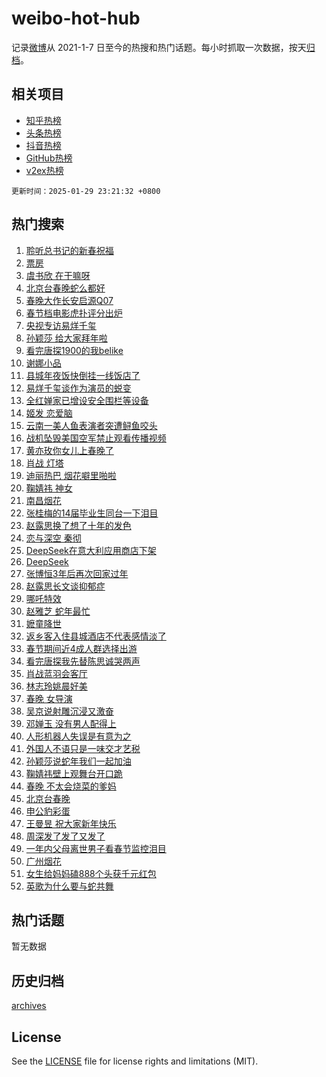 # weibo-hot-hub

记录[微博](https://www.weibo.com)从 2021-1-7 日至今的热搜和热门话题。每小时抓取一次数据，按天[归档](archives)。

## 相关项目

- [知乎热榜](https://github.com/snaildev/zhihu-hot-hub)
- [头条热榜](https://github.com/snaildev/toutiao-hot-hub)
- [抖音热榜](https://github.com/snaildev/douyin-hot-hub)
- [GitHub热榜](https://github.com/snaildev/github-hot-hub)
- [v2ex热榜](https://github.com/snaildev/v2ex-hot-hub)


`更新时间：2025-01-29 23:21:32 +0800`

## 热门搜索

1. [聆听总书记的新春祝福](https://m.weibo.cn/search?containerid=100103type%3D1%26t%3D10%26q%3D%23%E8%81%86%E5%90%AC%E6%80%BB%E4%B9%A6%E8%AE%B0%E7%9A%84%E6%96%B0%E6%98%A5%E7%A5%9D%E7%A6%8F%23&stream_entry_id=51&isnewpage=1&extparam=seat%3D1%26pos%3D0%26cate%3D10103%26q%3D%2523%25E8%2581%2586%25E5%2590%25AC%25E6%2580%25BB%25E4%25B9%25A6%25E8%25AE%25B0%25E7%259A%2584%25E6%2596%25B0%25E6%2598%25A5%25E7%25A5%259D%25E7%25A6%258F%2523%26filter_type%3Drealtimehot%26stream_entry_id%3D51%26c_type%3D51%26dgr%3D0%26display_time%3D1738164091%26pre_seqid%3D17381640915680112589934)
1. [票房](https://m.weibo.cn/search?containerid=100103type%3D1%26t%3D10%26q%3D%E7%A5%A8%E6%88%BF&stream_entry_id=31&isnewpage=1&extparam=seat%3D1%26q%3D%25E7%25A5%25A8%25E6%2588%25BF%26filter_type%3Drealtimehot%26dgr%3D0%26c_type%3D31%26band_rank%3D1%26pos%3D0%26cate%3D5001%26realpos%3D1%26stream_entry_id%3D31%26flag%3D16%26lcate%3D5001%26display_time%3D1738164091%26pre_seqid%3D17381640915680112589934)
1. [虞书欣 在干嘛呀](https://m.weibo.cn/search?containerid=100103type%3D1%26t%3D10%26q%3D%E8%99%9E%E4%B9%A6%E6%AC%A3+%E5%9C%A8%E5%B9%B2%E5%98%9B%E5%91%80&stream_entry_id=31&isnewpage=1&extparam=seat%3D1%26q%3D%25E8%2599%259E%25E4%25B9%25A6%25E6%25AC%25A3%2520%25E5%259C%25A8%25E5%25B9%25B2%25E5%2598%259B%25E5%2591%2580%26filter_type%3Drealtimehot%26dgr%3D0%26c_type%3D31%26band_rank%3D2%26pos%3D1%26cate%3D5001%26realpos%3D2%26stream_entry_id%3D31%26flag%3D16%26lcate%3D5001%26display_time%3D1738164091%26pre_seqid%3D17381640915680112589934)
1. [北京台春晚蛇么都好](https://m.weibo.cn/search?containerid=100103type%3D1%26t%3D10%26q%3D%23%E5%8C%97%E4%BA%AC%E5%8F%B0%E6%98%A5%E6%99%9A%E8%9B%87%E4%B9%88%E9%83%BD%E5%A5%BD%23&stream_entry_id=31&isnewpage=1&extparam=seat%3D1%26q%3D%2523%25E5%258C%2597%25E4%25BA%25AC%25E5%258F%25B0%25E6%2598%25A5%25E6%2599%259A%25E8%259B%2587%25E4%25B9%2588%25E9%2583%25BD%25E5%25A5%25BD%2523%26filter_type%3Drealtimehot%26dgr%3D0%26c_type%3D31%26band_rank%3D3%26pos%3D2%26cate%3D5001%26realpos%3D3%26stream_entry_id%3D31%26flag%3D1%26lcate%3D5001%26display_time%3D1738164091%26pre_seqid%3D17381640915680112589934)
1. [春晚大作长安启源Q07](https://m.weibo.cn/search?containerid=100103type%3D1%26t%3D10%26q%3D%23%E6%98%A5%E6%99%9A%E5%A4%A7%E4%BD%9C%E9%95%BF%E5%AE%89%E5%90%AF%E6%BA%90Q07%23&stream_entry_id=31&isnewpage=1&extparam=seat%3D1%26q%3D%2523%25E6%2598%25A5%25E6%2599%259A%25E5%25A4%25A7%25E4%25BD%259C%25E9%2595%25BF%25E5%25AE%2589%25E5%2590%25AF%25E6%25BA%2590Q07%2523%26filter_type%3Drealtimehot%26dgr%3D0%26adid%3D274931%26band_rank%3D4%26pos%3D3%26cate%3D5001%26is_ad_pos%3D1%26c_type%3D31%26stream_entry_id%3D31%26topic_ad%3D1%26lcate%3D5001%26display_time%3D1738164091%26pre_seqid%3D17381640915680112589934)
1. [春节档电影虎扑评分出炉](https://m.weibo.cn/search?containerid=100103type%3D1%26t%3D10%26q%3D%E6%98%A5%E8%8A%82%E6%A1%A3%E7%94%B5%E5%BD%B1%E8%99%8E%E6%89%91%E8%AF%84%E5%88%86%E5%87%BA%E7%82%89&stream_entry_id=31&isnewpage=1&extparam=seat%3D1%26q%3D%25E6%2598%25A5%25E8%258A%2582%25E6%25A1%25A3%25E7%2594%25B5%25E5%25BD%25B1%25E8%2599%258E%25E6%2589%2591%25E8%25AF%2584%25E5%2588%2586%25E5%2587%25BA%25E7%2582%2589%26filter_type%3Drealtimehot%26dgr%3D0%26c_type%3D31%26band_rank%3D4%26pos%3D4%26cate%3D5001%26realpos%3D4%26stream_entry_id%3D31%26flag%3D0%26lcate%3D5001%26display_time%3D1738164091%26pre_seqid%3D17381640915680112589934)
1. [央视专访易烊千玺](https://m.weibo.cn/search?containerid=100103type%3D1%26t%3D10%26q%3D%23%E5%A4%AE%E8%A7%86%E4%B8%93%E8%AE%BF%E6%98%93%E7%83%8A%E5%8D%83%E7%8E%BA%23&stream_entry_id=31&isnewpage=1&extparam=seat%3D1%26q%3D%2523%25E5%25A4%25AE%25E8%25A7%2586%25E4%25B8%2593%25E8%25AE%25BF%25E6%2598%2593%25E7%2583%258A%25E5%258D%2583%25E7%258E%25BA%2523%26filter_type%3Drealtimehot%26dgr%3D0%26c_type%3D31%26band_rank%3D5%26pos%3D5%26cate%3D5001%26realpos%3D5%26stream_entry_id%3D31%26flag%3D1%26lcate%3D5001%26display_time%3D1738164091%26pre_seqid%3D17381640915680112589934)
1. [孙颖莎 给大家拜年啦](https://m.weibo.cn/search?containerid=100103type%3D1%26t%3D10%26q%3D%E5%AD%99%E9%A2%96%E8%8E%8E+%E7%BB%99%E5%A4%A7%E5%AE%B6%E6%8B%9C%E5%B9%B4%E5%95%A6&stream_entry_id=31&isnewpage=1&extparam=seat%3D1%26q%3D%25E5%25AD%2599%25E9%25A2%2596%25E8%258E%258E%2520%25E7%25BB%2599%25E5%25A4%25A7%25E5%25AE%25B6%25E6%258B%259C%25E5%25B9%25B4%25E5%2595%25A6%26filter_type%3Drealtimehot%26dgr%3D0%26c_type%3D31%26band_rank%3D6%26pos%3D6%26cate%3D5001%26realpos%3D6%26stream_entry_id%3D31%26flag%3D1%26lcate%3D5001%26display_time%3D1738164091%26pre_seqid%3D17381640915680112589934)
1. [看完唐探1900的我belike](https://m.weibo.cn/search?containerid=100103type%3D1%26t%3D10%26q%3D%E7%9C%8B%E5%AE%8C%E5%94%90%E6%8E%A21900%E7%9A%84%E6%88%91belike&stream_entry_id=31&isnewpage=1&extparam=seat%3D1%26q%3D%25E7%259C%258B%25E5%25AE%258C%25E5%2594%2590%25E6%258E%25A21900%25E7%259A%2584%25E6%2588%2591belike%26filter_type%3Drealtimehot%26dgr%3D0%26c_type%3D31%26band_rank%3D7%26pos%3D7%26cate%3D5001%26realpos%3D7%26stream_entry_id%3D31%26flag%3D0%26lcate%3D5001%26display_time%3D1738164091%26pre_seqid%3D17381640915680112589934)
1. [谢娜小品](https://m.weibo.cn/search?containerid=100103type%3D1%26t%3D10%26q%3D%E8%B0%A2%E5%A8%9C%E5%B0%8F%E5%93%81&stream_entry_id=31&isnewpage=1&extparam=seat%3D1%26q%3D%25E8%25B0%25A2%25E5%25A8%259C%25E5%25B0%258F%25E5%2593%2581%26filter_type%3Drealtimehot%26dgr%3D0%26c_type%3D31%26band_rank%3D8%26pos%3D8%26cate%3D5001%26realpos%3D8%26stream_entry_id%3D31%26flag%3D1%26lcate%3D5001%26display_time%3D1738164091%26pre_seqid%3D17381640915680112589934)
1. [县城年夜饭快倒挂一线饭店了](https://m.weibo.cn/search?containerid=100103type%3D1%26t%3D10%26q%3D%23%E5%8E%BF%E5%9F%8E%E5%B9%B4%E5%A4%9C%E9%A5%AD%E5%BF%AB%E5%80%92%E6%8C%82%E4%B8%80%E7%BA%BF%E9%A5%AD%E5%BA%97%E4%BA%86%23&stream_entry_id=31&isnewpage=1&extparam=seat%3D1%26q%3D%2523%25E5%258E%25BF%25E5%259F%258E%25E5%25B9%25B4%25E5%25A4%259C%25E9%25A5%25AD%25E5%25BF%25AB%25E5%2580%2592%25E6%258C%2582%25E4%25B8%2580%25E7%25BA%25BF%25E9%25A5%25AD%25E5%25BA%2597%25E4%25BA%2586%2523%26filter_type%3Drealtimehot%26dgr%3D0%26c_type%3D31%26band_rank%3D9%26pos%3D9%26cate%3D5001%26realpos%3D9%26stream_entry_id%3D31%26flag%3D0%26lcate%3D5001%26display_time%3D1738164091%26pre_seqid%3D17381640915680112589934)
1. [易烊千玺谈作为演员的蜕变](https://m.weibo.cn/search?containerid=100103type%3D1%26t%3D10%26q%3D%23%E6%98%93%E7%83%8A%E5%8D%83%E7%8E%BA%E8%B0%88%E4%BD%9C%E4%B8%BA%E6%BC%94%E5%91%98%E7%9A%84%E8%9C%95%E5%8F%98%23&stream_entry_id=31&isnewpage=1&extparam=seat%3D1%26q%3D%2523%25E6%2598%2593%25E7%2583%258A%25E5%258D%2583%25E7%258E%25BA%25E8%25B0%2588%25E4%25BD%259C%25E4%25B8%25BA%25E6%25BC%2594%25E5%2591%2598%25E7%259A%2584%25E8%259C%2595%25E5%258F%2598%2523%26filter_type%3Drealtimehot%26dgr%3D0%26c_type%3D31%26band_rank%3D10%26pos%3D10%26cate%3D5001%26realpos%3D10%26stream_entry_id%3D31%26flag%3D1%26lcate%3D5001%26display_time%3D1738164091%26pre_seqid%3D17381640915680112589934)
1. [全红婵家已增设安全围栏等设备](https://m.weibo.cn/search?containerid=100103type%3D1%26t%3D10%26q%3D%23%E5%85%A8%E7%BA%A2%E5%A9%B5%E5%AE%B6%E5%B7%B2%E5%A2%9E%E8%AE%BE%E5%AE%89%E5%85%A8%E5%9B%B4%E6%A0%8F%E7%AD%89%E8%AE%BE%E5%A4%87%23&stream_entry_id=31&isnewpage=1&extparam=seat%3D1%26q%3D%2523%25E5%2585%25A8%25E7%25BA%25A2%25E5%25A9%25B5%25E5%25AE%25B6%25E5%25B7%25B2%25E5%25A2%259E%25E8%25AE%25BE%25E5%25AE%2589%25E5%2585%25A8%25E5%259B%25B4%25E6%25A0%258F%25E7%25AD%2589%25E8%25AE%25BE%25E5%25A4%2587%2523%26filter_type%3Drealtimehot%26dgr%3D0%26c_type%3D31%26band_rank%3D11%26pos%3D11%26cate%3D5001%26realpos%3D11%26stream_entry_id%3D31%26flag%3D2%26lcate%3D5001%26display_time%3D1738164091%26pre_seqid%3D17381640915680112589934)
1. [姬发 恋爱脑](https://m.weibo.cn/search?containerid=100103type%3D1%26t%3D10%26q%3D%E5%A7%AC%E5%8F%91+%E6%81%8B%E7%88%B1%E8%84%91&stream_entry_id=31&isnewpage=1&extparam=seat%3D1%26q%3D%25E5%25A7%25AC%25E5%258F%2591%2520%25E6%2581%258B%25E7%2588%25B1%25E8%2584%2591%26filter_type%3Drealtimehot%26dgr%3D0%26c_type%3D31%26band_rank%3D12%26pos%3D12%26cate%3D5001%26realpos%3D12%26stream_entry_id%3D31%26flag%3D0%26lcate%3D5001%26display_time%3D1738164091%26pre_seqid%3D17381640915680112589934)
1. [云南一美人鱼表演者突遭鲟鱼咬头](https://m.weibo.cn/search?containerid=100103type%3D1%26t%3D10%26q%3D%23%E4%BA%91%E5%8D%97%E4%B8%80%E7%BE%8E%E4%BA%BA%E9%B1%BC%E8%A1%A8%E6%BC%94%E8%80%85%E7%AA%81%E9%81%AD%E9%B2%9F%E9%B1%BC%E5%92%AC%E5%A4%B4%23&stream_entry_id=31&isnewpage=1&extparam=seat%3D1%26q%3D%2523%25E4%25BA%2591%25E5%258D%2597%25E4%25B8%2580%25E7%25BE%258E%25E4%25BA%25BA%25E9%25B1%25BC%25E8%25A1%25A8%25E6%25BC%2594%25E8%2580%2585%25E7%25AA%2581%25E9%2581%25AD%25E9%25B2%259F%25E9%25B1%25BC%25E5%2592%25AC%25E5%25A4%25B4%2523%26filter_type%3Drealtimehot%26dgr%3D0%26c_type%3D31%26band_rank%3D13%26pos%3D13%26cate%3D5001%26realpos%3D13%26stream_entry_id%3D31%26flag%3D1%26lcate%3D5001%26display_time%3D1738164091%26pre_seqid%3D17381640915680112589934)
1. [战机坠毁美国空军禁止观看传播视频](https://m.weibo.cn/search?containerid=100103type%3D1%26t%3D10%26q%3D%23%E6%88%98%E6%9C%BA%E5%9D%A0%E6%AF%81%E7%BE%8E%E5%9B%BD%E7%A9%BA%E5%86%9B%E7%A6%81%E6%AD%A2%E8%A7%82%E7%9C%8B%E4%BC%A0%E6%92%AD%E8%A7%86%E9%A2%91%23&stream_entry_id=31&isnewpage=1&extparam=seat%3D1%26q%3D%2523%25E6%2588%2598%25E6%259C%25BA%25E5%259D%25A0%25E6%25AF%2581%25E7%25BE%258E%25E5%259B%25BD%25E7%25A9%25BA%25E5%2586%259B%25E7%25A6%2581%25E6%25AD%25A2%25E8%25A7%2582%25E7%259C%258B%25E4%25BC%25A0%25E6%2592%25AD%25E8%25A7%2586%25E9%25A2%2591%2523%26filter_type%3Drealtimehot%26dgr%3D0%26c_type%3D31%26band_rank%3D14%26pos%3D14%26cate%3D5001%26realpos%3D14%26stream_entry_id%3D31%26flag%3D0%26lcate%3D5001%26display_time%3D1738164091%26pre_seqid%3D17381640915680112589934)
1. [黄亦玫你女儿上春晚了](https://m.weibo.cn/search?containerid=100103type%3D1%26t%3D10%26q%3D%23%E9%BB%84%E4%BA%A6%E7%8E%AB%E4%BD%A0%E5%A5%B3%E5%84%BF%E4%B8%8A%E6%98%A5%E6%99%9A%E4%BA%86%23&stream_entry_id=31&isnewpage=1&extparam=seat%3D1%26q%3D%2523%25E9%25BB%2584%25E4%25BA%25A6%25E7%258E%25AB%25E4%25BD%25A0%25E5%25A5%25B3%25E5%2584%25BF%25E4%25B8%258A%25E6%2598%25A5%25E6%2599%259A%25E4%25BA%2586%2523%26filter_type%3Drealtimehot%26dgr%3D0%26c_type%3D31%26band_rank%3D15%26pos%3D15%26cate%3D5001%26realpos%3D15%26stream_entry_id%3D31%26flag%3D0%26lcate%3D5001%26display_time%3D1738164091%26pre_seqid%3D17381640915680112589934)
1. [肖战 灯塔](https://m.weibo.cn/search?containerid=100103type%3D1%26t%3D10%26q%3D%E8%82%96%E6%88%98+%E7%81%AF%E5%A1%94&stream_entry_id=31&isnewpage=1&extparam=seat%3D1%26q%3D%25E8%2582%2596%25E6%2588%2598%2520%25E7%2581%25AF%25E5%25A1%2594%26filter_type%3Drealtimehot%26dgr%3D0%26c_type%3D31%26band_rank%3D16%26pos%3D16%26cate%3D5001%26realpos%3D16%26stream_entry_id%3D31%26flag%3D1%26lcate%3D5001%26display_time%3D1738164091%26pre_seqid%3D17381640915680112589934)
1. [迪丽热巴 烟花噼里啪啦](https://m.weibo.cn/search?containerid=100103type%3D1%26t%3D10%26q%3D%E8%BF%AA%E4%B8%BD%E7%83%AD%E5%B7%B4+%E7%83%9F%E8%8A%B1%E5%99%BC%E9%87%8C%E5%95%AA%E5%95%A6&stream_entry_id=31&isnewpage=1&extparam=seat%3D1%26q%3D%25E8%25BF%25AA%25E4%25B8%25BD%25E7%2583%25AD%25E5%25B7%25B4%2520%25E7%2583%259F%25E8%258A%25B1%25E5%2599%25BC%25E9%2587%258C%25E5%2595%25AA%25E5%2595%25A6%26filter_type%3Drealtimehot%26dgr%3D0%26c_type%3D31%26band_rank%3D17%26pos%3D17%26cate%3D5001%26realpos%3D17%26stream_entry_id%3D31%26flag%3D1%26lcate%3D5001%26display_time%3D1738164091%26pre_seqid%3D17381640915680112589934)
1. [鞠婧祎 神女](https://m.weibo.cn/search?containerid=100103type%3D1%26t%3D10%26q%3D%E9%9E%A0%E5%A9%A7%E7%A5%8E+%E7%A5%9E%E5%A5%B3&stream_entry_id=31&isnewpage=1&extparam=seat%3D1%26q%3D%25E9%259E%25A0%25E5%25A9%25A7%25E7%25A5%258E%2520%25E7%25A5%259E%25E5%25A5%25B3%26filter_type%3Drealtimehot%26dgr%3D0%26c_type%3D31%26band_rank%3D18%26pos%3D18%26cate%3D5001%26realpos%3D18%26stream_entry_id%3D31%26flag%3D1%26lcate%3D5001%26display_time%3D1738164091%26pre_seqid%3D17381640915680112589934)
1. [南昌烟花](https://m.weibo.cn/search?containerid=100103type%3D1%26t%3D10%26q%3D%E5%8D%97%E6%98%8C%E7%83%9F%E8%8A%B1&stream_entry_id=31&isnewpage=1&extparam=seat%3D1%26q%3D%25E5%258D%2597%25E6%2598%258C%25E7%2583%259F%25E8%258A%25B1%26filter_type%3Drealtimehot%26dgr%3D0%26c_type%3D31%26band_rank%3D19%26pos%3D19%26cate%3D5001%26realpos%3D19%26stream_entry_id%3D31%26flag%3D0%26lcate%3D5001%26display_time%3D1738164091%26pre_seqid%3D17381640915680112589934)
1. [张桂梅的14届毕业生同台一下泪目](https://m.weibo.cn/search?containerid=100103type%3D1%26t%3D10%26q%3D%23%E5%BC%A0%E6%A1%82%E6%A2%85%E7%9A%8414%E5%B1%8A%E6%AF%95%E4%B8%9A%E7%94%9F%E5%90%8C%E5%8F%B0%E4%B8%80%E4%B8%8B%E6%B3%AA%E7%9B%AE%23&stream_entry_id=31&isnewpage=1&extparam=seat%3D1%26q%3D%2523%25E5%25BC%25A0%25E6%25A1%2582%25E6%25A2%2585%25E7%259A%258414%25E5%25B1%258A%25E6%25AF%2595%25E4%25B8%259A%25E7%2594%259F%25E5%2590%258C%25E5%258F%25B0%25E4%25B8%2580%25E4%25B8%258B%25E6%25B3%25AA%25E7%259B%25AE%2523%26filter_type%3Drealtimehot%26dgr%3D0%26c_type%3D31%26band_rank%3D20%26pos%3D20%26cate%3D5001%26realpos%3D20%26stream_entry_id%3D31%26flag%3D1%26lcate%3D5001%26display_time%3D1738164091%26pre_seqid%3D17381640915680112589934)
1. [赵露思换了想了十年的发色](https://m.weibo.cn/search?containerid=100103type%3D1%26t%3D10%26q%3D%23%E8%B5%B5%E9%9C%B2%E6%80%9D%E6%8D%A2%E4%BA%86%E6%83%B3%E4%BA%86%E5%8D%81%E5%B9%B4%E7%9A%84%E5%8F%91%E8%89%B2%23&stream_entry_id=31&isnewpage=1&extparam=seat%3D1%26q%3D%2523%25E8%25B5%25B5%25E9%259C%25B2%25E6%2580%259D%25E6%258D%25A2%25E4%25BA%2586%25E6%2583%25B3%25E4%25BA%2586%25E5%258D%2581%25E5%25B9%25B4%25E7%259A%2584%25E5%258F%2591%25E8%2589%25B2%2523%26filter_type%3Drealtimehot%26dgr%3D0%26c_type%3D31%26band_rank%3D21%26pos%3D21%26cate%3D5001%26realpos%3D21%26stream_entry_id%3D31%26flag%3D2%26lcate%3D5001%26display_time%3D1738164091%26pre_seqid%3D17381640915680112589934)
1. [恋与深空 秦彻](https://m.weibo.cn/search?containerid=100103type%3D1%26t%3D10%26q%3D%E6%81%8B%E4%B8%8E%E6%B7%B1%E7%A9%BA+%E7%A7%A6%E5%BD%BB&stream_entry_id=31&isnewpage=1&extparam=seat%3D1%26q%3D%25E6%2581%258B%25E4%25B8%258E%25E6%25B7%25B1%25E7%25A9%25BA%2520%25E7%25A7%25A6%25E5%25BD%25BB%26filter_type%3Drealtimehot%26dgr%3D0%26c_type%3D31%26band_rank%3D22%26pos%3D22%26cate%3D5001%26realpos%3D22%26stream_entry_id%3D31%26flag%3D1%26lcate%3D5001%26display_time%3D1738164091%26pre_seqid%3D17381640915680112589934)
1. [DeepSeek在意大利应用商店下架](https://m.weibo.cn/search?containerid=100103type%3D1%26t%3D10%26q%3D%23DeepSeek%E5%9C%A8%E6%84%8F%E5%A4%A7%E5%88%A9%E5%BA%94%E7%94%A8%E5%95%86%E5%BA%97%E4%B8%8B%E6%9E%B6%23&stream_entry_id=31&isnewpage=1&extparam=seat%3D1%26q%3D%2523DeepSeek%25E5%259C%25A8%25E6%2584%258F%25E5%25A4%25A7%25E5%2588%25A9%25E5%25BA%2594%25E7%2594%25A8%25E5%2595%2586%25E5%25BA%2597%25E4%25B8%258B%25E6%259E%25B6%2523%26filter_type%3Drealtimehot%26dgr%3D0%26c_type%3D31%26band_rank%3D23%26pos%3D23%26cate%3D5001%26realpos%3D23%26stream_entry_id%3D31%26flag%3D1%26lcate%3D5001%26display_time%3D1738164091%26pre_seqid%3D17381640915680112589934)
1. [DeepSeek](https://m.weibo.cn/search?containerid=100103type%3D1%26t%3D10%26q%3DDeepSeek&stream_entry_id=31&isnewpage=1&extparam=seat%3D1%26q%3DDeepSeek%26filter_type%3Drealtimehot%26dgr%3D0%26c_type%3D31%26band_rank%3D24%26pos%3D24%26cate%3D5001%26realpos%3D24%26stream_entry_id%3D31%26flag%3D0%26lcate%3D5001%26display_time%3D1738164091%26pre_seqid%3D17381640915680112589934)
1. [张博恒3年后再次回家过年](https://m.weibo.cn/search?containerid=100103type%3D1%26t%3D10%26q%3D%E5%BC%A0%E5%8D%9A%E6%81%923%E5%B9%B4%E5%90%8E%E5%86%8D%E6%AC%A1%E5%9B%9E%E5%AE%B6%E8%BF%87%E5%B9%B4&stream_entry_id=31&isnewpage=1&extparam=seat%3D1%26q%3D%25E5%25BC%25A0%25E5%258D%259A%25E6%2581%25923%25E5%25B9%25B4%25E5%2590%258E%25E5%2586%258D%25E6%25AC%25A1%25E5%259B%259E%25E5%25AE%25B6%25E8%25BF%2587%25E5%25B9%25B4%26filter_type%3Drealtimehot%26dgr%3D0%26c_type%3D31%26band_rank%3D25%26pos%3D25%26cate%3D5001%26realpos%3D25%26stream_entry_id%3D31%26flag%3D1%26lcate%3D5001%26display_time%3D1738164091%26pre_seqid%3D17381640915680112589934)
1. [赵露思长文谈抑郁症](https://m.weibo.cn/search?containerid=100103type%3D1%26t%3D10%26q%3D%23%E8%B5%B5%E9%9C%B2%E6%80%9D%E9%95%BF%E6%96%87%E8%B0%88%E6%8A%91%E9%83%81%E7%97%87%23&stream_entry_id=31&isnewpage=1&extparam=seat%3D1%26q%3D%2523%25E8%25B5%25B5%25E9%259C%25B2%25E6%2580%259D%25E9%2595%25BF%25E6%2596%2587%25E8%25B0%2588%25E6%258A%2591%25E9%2583%2581%25E7%2597%2587%2523%26filter_type%3Drealtimehot%26dgr%3D0%26c_type%3D31%26band_rank%3D26%26pos%3D26%26cate%3D5001%26realpos%3D26%26stream_entry_id%3D31%26flag%3D0%26lcate%3D5001%26display_time%3D1738164091%26pre_seqid%3D17381640915680112589934)
1. [哪吒特效](https://m.weibo.cn/search?containerid=100103type%3D1%26t%3D10%26q%3D%E5%93%AA%E5%90%92%E7%89%B9%E6%95%88&stream_entry_id=31&isnewpage=1&extparam=seat%3D1%26q%3D%25E5%2593%25AA%25E5%2590%2592%25E7%2589%25B9%25E6%2595%2588%26filter_type%3Drealtimehot%26dgr%3D0%26c_type%3D31%26band_rank%3D27%26pos%3D27%26cate%3D5001%26realpos%3D27%26stream_entry_id%3D31%26flag%3D0%26lcate%3D5001%26display_time%3D1738164091%26pre_seqid%3D17381640915680112589934)
1. [赵雅芝 蛇年最忙](https://m.weibo.cn/search?containerid=100103type%3D1%26t%3D10%26q%3D%E8%B5%B5%E9%9B%85%E8%8A%9D+%E8%9B%87%E5%B9%B4%E6%9C%80%E5%BF%99&stream_entry_id=31&isnewpage=1&extparam=seat%3D1%26q%3D%25E8%25B5%25B5%25E9%259B%2585%25E8%258A%259D%2520%25E8%259B%2587%25E5%25B9%25B4%25E6%259C%2580%25E5%25BF%2599%26filter_type%3Drealtimehot%26dgr%3D0%26c_type%3D31%26band_rank%3D28%26pos%3D28%26cate%3D5001%26realpos%3D28%26stream_entry_id%3D31%26flag%3D0%26lcate%3D5001%26display_time%3D1738164091%26pre_seqid%3D17381640915680112589934)
1. [嬷童降世](https://m.weibo.cn/search?containerid=100103type%3D1%26t%3D10%26q%3D%23%E5%AC%B7%E7%AB%A5%E9%99%8D%E4%B8%96%23&stream_entry_id=31&isnewpage=1&extparam=seat%3D1%26q%3D%2523%25E5%25AC%25B7%25E7%25AB%25A5%25E9%2599%258D%25E4%25B8%2596%2523%26filter_type%3Drealtimehot%26dgr%3D0%26c_type%3D31%26band_rank%3D29%26pos%3D29%26cate%3D5001%26realpos%3D29%26stream_entry_id%3D31%26flag%3D0%26lcate%3D5001%26display_time%3D1738164091%26pre_seqid%3D17381640915680112589934)
1. [返乡客入住县城酒店不代表感情淡了](https://m.weibo.cn/search?containerid=100103type%3D1%26t%3D10%26q%3D%23%E8%BF%94%E4%B9%A1%E5%AE%A2%E5%85%A5%E4%BD%8F%E5%8E%BF%E5%9F%8E%E9%85%92%E5%BA%97%E4%B8%8D%E4%BB%A3%E8%A1%A8%E6%84%9F%E6%83%85%E6%B7%A1%E4%BA%86%23&stream_entry_id=31&isnewpage=1&extparam=seat%3D1%26q%3D%2523%25E8%25BF%2594%25E4%25B9%25A1%25E5%25AE%25A2%25E5%2585%25A5%25E4%25BD%258F%25E5%258E%25BF%25E5%259F%258E%25E9%2585%2592%25E5%25BA%2597%25E4%25B8%258D%25E4%25BB%25A3%25E8%25A1%25A8%25E6%2584%259F%25E6%2583%2585%25E6%25B7%25A1%25E4%25BA%2586%2523%26filter_type%3Drealtimehot%26dgr%3D0%26c_type%3D31%26band_rank%3D30%26pos%3D30%26cate%3D5001%26realpos%3D30%26stream_entry_id%3D31%26flag%3D1%26lcate%3D5001%26display_time%3D1738164091%26pre_seqid%3D17381640915680112589934)
1. [春节期间近4成人群选择出游](https://m.weibo.cn/search?containerid=100103type%3D1%26t%3D10%26q%3D%23%E6%98%A5%E8%8A%82%E6%9C%9F%E9%97%B4%E8%BF%914%E6%88%90%E4%BA%BA%E7%BE%A4%E9%80%89%E6%8B%A9%E5%87%BA%E6%B8%B8%23&stream_entry_id=31&isnewpage=1&extparam=seat%3D1%26q%3D%2523%25E6%2598%25A5%25E8%258A%2582%25E6%259C%259F%25E9%2597%25B4%25E8%25BF%25914%25E6%2588%2590%25E4%25BA%25BA%25E7%25BE%25A4%25E9%2580%2589%25E6%258B%25A9%25E5%2587%25BA%25E6%25B8%25B8%2523%26filter_type%3Drealtimehot%26dgr%3D0%26c_type%3D31%26band_rank%3D31%26pos%3D31%26cate%3D5001%26realpos%3D31%26stream_entry_id%3D31%26flag%3D0%26lcate%3D5001%26display_time%3D1738164091%26pre_seqid%3D17381640915680112589934)
1. [看完唐探我先替陈思诚哭两声](https://m.weibo.cn/search?containerid=100103type%3D1%26t%3D10%26q%3D%E7%9C%8B%E5%AE%8C%E5%94%90%E6%8E%A2%E6%88%91%E5%85%88%E6%9B%BF%E9%99%88%E6%80%9D%E8%AF%9A%E5%93%AD%E4%B8%A4%E5%A3%B0&stream_entry_id=31&isnewpage=1&extparam=seat%3D1%26q%3D%25E7%259C%258B%25E5%25AE%258C%25E5%2594%2590%25E6%258E%25A2%25E6%2588%2591%25E5%2585%2588%25E6%259B%25BF%25E9%2599%2588%25E6%2580%259D%25E8%25AF%259A%25E5%2593%25AD%25E4%25B8%25A4%25E5%25A3%25B0%26filter_type%3Drealtimehot%26dgr%3D0%26c_type%3D31%26band_rank%3D32%26pos%3D32%26cate%3D5001%26realpos%3D32%26stream_entry_id%3D31%26flag%3D1%26lcate%3D5001%26display_time%3D1738164091%26pre_seqid%3D17381640915680112589934)
1. [肖战蓝羽会客厅](https://m.weibo.cn/search?containerid=100103type%3D1%26t%3D10%26q%3D%23%E8%82%96%E6%88%98%E8%93%9D%E7%BE%BD%E4%BC%9A%E5%AE%A2%E5%8E%85%23&stream_entry_id=31&isnewpage=1&extparam=seat%3D1%26q%3D%2523%25E8%2582%2596%25E6%2588%2598%25E8%2593%259D%25E7%25BE%25BD%25E4%25BC%259A%25E5%25AE%25A2%25E5%258E%2585%2523%26filter_type%3Drealtimehot%26dgr%3D0%26c_type%3D31%26band_rank%3D33%26pos%3D33%26cate%3D5001%26realpos%3D33%26stream_entry_id%3D31%26flag%3D1%26lcate%3D5001%26display_time%3D1738164091%26pre_seqid%3D17381640915680112589934)
1. [林志玲姚晨好美](https://m.weibo.cn/search?containerid=100103type%3D1%26t%3D10%26q%3D%23%E6%9E%97%E5%BF%97%E7%8E%B2%E5%A7%9A%E6%99%A8%E5%A5%BD%E7%BE%8E%23&stream_entry_id=31&isnewpage=1&extparam=seat%3D1%26q%3D%2523%25E6%259E%2597%25E5%25BF%2597%25E7%258E%25B2%25E5%25A7%259A%25E6%2599%25A8%25E5%25A5%25BD%25E7%25BE%258E%2523%26filter_type%3Drealtimehot%26dgr%3D0%26c_type%3D31%26band_rank%3D34%26pos%3D34%26cate%3D5001%26realpos%3D34%26stream_entry_id%3D31%26flag%3D0%26lcate%3D5001%26display_time%3D1738164091%26pre_seqid%3D17381640915680112589934)
1. [春晚 女导演](https://m.weibo.cn/search?containerid=100103type%3D1%26t%3D10%26q%3D%E6%98%A5%E6%99%9A+%E5%A5%B3%E5%AF%BC%E6%BC%94&stream_entry_id=31&isnewpage=1&extparam=seat%3D1%26q%3D%25E6%2598%25A5%25E6%2599%259A%2520%25E5%25A5%25B3%25E5%25AF%25BC%25E6%25BC%2594%26filter_type%3Drealtimehot%26dgr%3D0%26c_type%3D31%26band_rank%3D35%26pos%3D35%26cate%3D5001%26realpos%3D35%26stream_entry_id%3D31%26flag%3D0%26lcate%3D5001%26display_time%3D1738164091%26pre_seqid%3D17381640915680112589934)
1. [吴京说射雕沉浸又激奋](https://m.weibo.cn/search?containerid=100103type%3D1%26t%3D10%26q%3D%E5%90%B4%E4%BA%AC%E8%AF%B4%E5%B0%84%E9%9B%95%E6%B2%89%E6%B5%B8%E5%8F%88%E6%BF%80%E5%A5%8B&stream_entry_id=31&isnewpage=1&extparam=seat%3D1%26q%3D%25E5%2590%25B4%25E4%25BA%25AC%25E8%25AF%25B4%25E5%25B0%2584%25E9%259B%2595%25E6%25B2%2589%25E6%25B5%25B8%25E5%258F%2588%25E6%25BF%2580%25E5%25A5%258B%26filter_type%3Drealtimehot%26dgr%3D0%26c_type%3D31%26band_rank%3D36%26pos%3D36%26cate%3D5001%26realpos%3D36%26stream_entry_id%3D31%26flag%3D1%26lcate%3D5001%26display_time%3D1738164091%26pre_seqid%3D17381640915680112589934)
1. [邓婵玉 没有男人配得上](https://m.weibo.cn/search?containerid=100103type%3D1%26t%3D10%26q%3D%E9%82%93%E5%A9%B5%E7%8E%89+%E6%B2%A1%E6%9C%89%E7%94%B7%E4%BA%BA%E9%85%8D%E5%BE%97%E4%B8%8A&stream_entry_id=31&isnewpage=1&extparam=seat%3D1%26q%3D%25E9%2582%2593%25E5%25A9%25B5%25E7%258E%2589%2520%25E6%25B2%25A1%25E6%259C%2589%25E7%2594%25B7%25E4%25BA%25BA%25E9%2585%258D%25E5%25BE%2597%25E4%25B8%258A%26filter_type%3Drealtimehot%26dgr%3D0%26c_type%3D31%26band_rank%3D37%26pos%3D37%26cate%3D5001%26realpos%3D37%26stream_entry_id%3D31%26flag%3D0%26lcate%3D5001%26display_time%3D1738164091%26pre_seqid%3D17381640915680112589934)
1. [人形机器人失误是有意为之](https://m.weibo.cn/search?containerid=100103type%3D1%26t%3D10%26q%3D%23%E4%BA%BA%E5%BD%A2%E6%9C%BA%E5%99%A8%E4%BA%BA%E5%A4%B1%E8%AF%AF%E6%98%AF%E6%9C%89%E6%84%8F%E4%B8%BA%E4%B9%8B%23&stream_entry_id=31&isnewpage=1&extparam=seat%3D1%26q%3D%2523%25E4%25BA%25BA%25E5%25BD%25A2%25E6%259C%25BA%25E5%2599%25A8%25E4%25BA%25BA%25E5%25A4%25B1%25E8%25AF%25AF%25E6%2598%25AF%25E6%259C%2589%25E6%2584%258F%25E4%25B8%25BA%25E4%25B9%258B%2523%26filter_type%3Drealtimehot%26dgr%3D0%26c_type%3D31%26band_rank%3D38%26pos%3D38%26cate%3D5001%26realpos%3D38%26stream_entry_id%3D31%26flag%3D0%26lcate%3D5001%26display_time%3D1738164091%26pre_seqid%3D17381640915680112589934)
1. [外国人不语只是一味交才艺税](https://m.weibo.cn/search?containerid=100103type%3D1%26t%3D10%26q%3D%E5%A4%96%E5%9B%BD%E4%BA%BA%E4%B8%8D%E8%AF%AD%E5%8F%AA%E6%98%AF%E4%B8%80%E5%91%B3%E4%BA%A4%E6%89%8D%E8%89%BA%E7%A8%8E&stream_entry_id=31&isnewpage=1&extparam=seat%3D1%26q%3D%25E5%25A4%2596%25E5%259B%25BD%25E4%25BA%25BA%25E4%25B8%258D%25E8%25AF%25AD%25E5%258F%25AA%25E6%2598%25AF%25E4%25B8%2580%25E5%2591%25B3%25E4%25BA%25A4%25E6%2589%258D%25E8%2589%25BA%25E7%25A8%258E%26filter_type%3Drealtimehot%26dgr%3D0%26c_type%3D31%26band_rank%3D39%26pos%3D39%26cate%3D5001%26realpos%3D39%26stream_entry_id%3D31%26flag%3D1%26lcate%3D5001%26display_time%3D1738164091%26pre_seqid%3D17381640915680112589934)
1. [孙颖莎说蛇年我们一起加油](https://m.weibo.cn/search?containerid=100103type%3D1%26t%3D10%26q%3D%23%E5%AD%99%E9%A2%96%E8%8E%8E%E8%AF%B4%E8%9B%87%E5%B9%B4%E6%88%91%E4%BB%AC%E4%B8%80%E8%B5%B7%E5%8A%A0%E6%B2%B9%23&stream_entry_id=31&isnewpage=1&extparam=seat%3D1%26q%3D%2523%25E5%25AD%2599%25E9%25A2%2596%25E8%258E%258E%25E8%25AF%25B4%25E8%259B%2587%25E5%25B9%25B4%25E6%2588%2591%25E4%25BB%25AC%25E4%25B8%2580%25E8%25B5%25B7%25E5%258A%25A0%25E6%25B2%25B9%2523%26filter_type%3Drealtimehot%26dgr%3D0%26c_type%3D31%26band_rank%3D40%26pos%3D40%26cate%3D5001%26realpos%3D40%26stream_entry_id%3D31%26flag%3D1%26lcate%3D5001%26display_time%3D1738164091%26pre_seqid%3D17381640915680112589934)
1. [鞠婧祎壁上观舞台开口跪](https://m.weibo.cn/search?containerid=100103type%3D1%26t%3D10%26q%3D%E9%9E%A0%E5%A9%A7%E7%A5%8E%E5%A3%81%E4%B8%8A%E8%A7%82%E8%88%9E%E5%8F%B0%E5%BC%80%E5%8F%A3%E8%B7%AA&stream_entry_id=31&isnewpage=1&extparam=seat%3D1%26q%3D%25E9%259E%25A0%25E5%25A9%25A7%25E7%25A5%258E%25E5%25A3%2581%25E4%25B8%258A%25E8%25A7%2582%25E8%2588%259E%25E5%258F%25B0%25E5%25BC%2580%25E5%258F%25A3%25E8%25B7%25AA%26filter_type%3Drealtimehot%26dgr%3D0%26c_type%3D31%26band_rank%3D41%26pos%3D41%26cate%3D5001%26realpos%3D41%26stream_entry_id%3D31%26flag%3D1%26lcate%3D5001%26display_time%3D1738164091%26pre_seqid%3D17381640915680112589934)
1. [春晚 不太会烧菜的爹妈](https://m.weibo.cn/search?containerid=100103type%3D1%26t%3D10%26q%3D%E6%98%A5%E6%99%9A+%E4%B8%8D%E5%A4%AA%E4%BC%9A%E7%83%A7%E8%8F%9C%E7%9A%84%E7%88%B9%E5%A6%88&stream_entry_id=31&isnewpage=1&extparam=seat%3D1%26q%3D%25E6%2598%25A5%25E6%2599%259A%2520%25E4%25B8%258D%25E5%25A4%25AA%25E4%25BC%259A%25E7%2583%25A7%25E8%258F%259C%25E7%259A%2584%25E7%2588%25B9%25E5%25A6%2588%26filter_type%3Drealtimehot%26dgr%3D0%26c_type%3D31%26band_rank%3D42%26pos%3D42%26cate%3D5001%26realpos%3D42%26stream_entry_id%3D31%26flag%3D0%26lcate%3D5001%26display_time%3D1738164091%26pre_seqid%3D17381640915680112589934)
1. [北京台春晚](https://m.weibo.cn/search?containerid=100103type%3D1%26t%3D10%26q%3D%E5%8C%97%E4%BA%AC%E5%8F%B0%E6%98%A5%E6%99%9A&stream_entry_id=31&isnewpage=1&extparam=seat%3D1%26q%3D%25E5%258C%2597%25E4%25BA%25AC%25E5%258F%25B0%25E6%2598%25A5%25E6%2599%259A%26filter_type%3Drealtimehot%26dgr%3D0%26c_type%3D31%26band_rank%3D43%26pos%3D43%26cate%3D5001%26realpos%3D43%26stream_entry_id%3D31%26flag%3D0%26lcate%3D5001%26display_time%3D1738164091%26pre_seqid%3D17381640915680112589934)
1. [申公豹彩蛋](https://m.weibo.cn/search?containerid=100103type%3D1%26t%3D10%26q%3D%E7%94%B3%E5%85%AC%E8%B1%B9%E5%BD%A9%E8%9B%8B&stream_entry_id=31&isnewpage=1&extparam=seat%3D1%26q%3D%25E7%2594%25B3%25E5%2585%25AC%25E8%25B1%25B9%25E5%25BD%25A9%25E8%259B%258B%26filter_type%3Drealtimehot%26dgr%3D0%26c_type%3D31%26band_rank%3D44%26pos%3D44%26cate%3D5001%26realpos%3D44%26stream_entry_id%3D31%26flag%3D1%26lcate%3D5001%26display_time%3D1738164091%26pre_seqid%3D17381640915680112589934)
1. [王曼昱 祝大家新年快乐](https://m.weibo.cn/search?containerid=100103type%3D1%26t%3D10%26q%3D%E7%8E%8B%E6%9B%BC%E6%98%B1+%E7%A5%9D%E5%A4%A7%E5%AE%B6%E6%96%B0%E5%B9%B4%E5%BF%AB%E4%B9%90&stream_entry_id=31&isnewpage=1&extparam=seat%3D1%26q%3D%25E7%258E%258B%25E6%259B%25BC%25E6%2598%25B1%2520%25E7%25A5%259D%25E5%25A4%25A7%25E5%25AE%25B6%25E6%2596%25B0%25E5%25B9%25B4%25E5%25BF%25AB%25E4%25B9%2590%26filter_type%3Drealtimehot%26dgr%3D0%26c_type%3D31%26band_rank%3D45%26pos%3D45%26cate%3D5001%26realpos%3D45%26stream_entry_id%3D31%26flag%3D1%26lcate%3D5001%26display_time%3D1738164091%26pre_seqid%3D17381640915680112589934)
1. [周深发了发了又发了](https://m.weibo.cn/search?containerid=100103type%3D1%26t%3D10%26q%3D%E5%91%A8%E6%B7%B1%E5%8F%91%E4%BA%86%E5%8F%91%E4%BA%86%E5%8F%88%E5%8F%91%E4%BA%86&stream_entry_id=31&isnewpage=1&extparam=seat%3D1%26q%3D%25E5%2591%25A8%25E6%25B7%25B1%25E5%258F%2591%25E4%25BA%2586%25E5%258F%2591%25E4%25BA%2586%25E5%258F%2588%25E5%258F%2591%25E4%25BA%2586%26filter_type%3Drealtimehot%26dgr%3D0%26c_type%3D31%26band_rank%3D46%26pos%3D46%26cate%3D5001%26realpos%3D46%26stream_entry_id%3D31%26flag%3D1%26lcate%3D5001%26display_time%3D1738164091%26pre_seqid%3D17381640915680112589934)
1. [一年内父母离世男子看春节监控泪目](https://m.weibo.cn/search?containerid=100103type%3D1%26t%3D10%26q%3D%23%E4%B8%80%E5%B9%B4%E5%86%85%E7%88%B6%E6%AF%8D%E7%A6%BB%E4%B8%96%E7%94%B7%E5%AD%90%E7%9C%8B%E6%98%A5%E8%8A%82%E7%9B%91%E6%8E%A7%E6%B3%AA%E7%9B%AE%23&stream_entry_id=31&isnewpage=1&extparam=seat%3D1%26q%3D%2523%25E4%25B8%2580%25E5%25B9%25B4%25E5%2586%2585%25E7%2588%25B6%25E6%25AF%258D%25E7%25A6%25BB%25E4%25B8%2596%25E7%2594%25B7%25E5%25AD%2590%25E7%259C%258B%25E6%2598%25A5%25E8%258A%2582%25E7%259B%2591%25E6%258E%25A7%25E6%25B3%25AA%25E7%259B%25AE%2523%26filter_type%3Drealtimehot%26dgr%3D0%26c_type%3D31%26band_rank%3D47%26pos%3D47%26cate%3D5001%26realpos%3D47%26stream_entry_id%3D31%26flag%3D1%26lcate%3D5001%26display_time%3D1738164091%26pre_seqid%3D17381640915680112589934)
1. [广州烟花](https://m.weibo.cn/search?containerid=100103type%3D1%26t%3D10%26q%3D%E5%B9%BF%E5%B7%9E%E7%83%9F%E8%8A%B1&stream_entry_id=31&isnewpage=1&extparam=seat%3D1%26q%3D%25E5%25B9%25BF%25E5%25B7%259E%25E7%2583%259F%25E8%258A%25B1%26filter_type%3Drealtimehot%26dgr%3D0%26c_type%3D31%26band_rank%3D48%26pos%3D48%26cate%3D5001%26realpos%3D48%26stream_entry_id%3D31%26flag%3D0%26lcate%3D5001%26display_time%3D1738164091%26pre_seqid%3D17381640915680112589934)
1. [女生给妈妈磕888个头获千元红包](https://m.weibo.cn/search?containerid=100103type%3D1%26t%3D10%26q%3D%23%E5%A5%B3%E7%94%9F%E7%BB%99%E5%A6%88%E5%A6%88%E7%A3%95888%E4%B8%AA%E5%A4%B4%E8%8E%B7%E5%8D%83%E5%85%83%E7%BA%A2%E5%8C%85%23&stream_entry_id=31&isnewpage=1&extparam=seat%3D1%26q%3D%2523%25E5%25A5%25B3%25E7%2594%259F%25E7%25BB%2599%25E5%25A6%2588%25E5%25A6%2588%25E7%25A3%2595888%25E4%25B8%25AA%25E5%25A4%25B4%25E8%258E%25B7%25E5%258D%2583%25E5%2585%2583%25E7%25BA%25A2%25E5%258C%2585%2523%26filter_type%3Drealtimehot%26dgr%3D0%26c_type%3D31%26band_rank%3D49%26pos%3D49%26cate%3D5001%26realpos%3D49%26stream_entry_id%3D31%26flag%3D0%26lcate%3D5001%26display_time%3D1738164091%26pre_seqid%3D17381640915680112589934)
1. [英歌为什么要与蛇共舞](https://m.weibo.cn/search?containerid=100103type%3D1%26t%3D10%26q%3D%23%E8%8B%B1%E6%AD%8C%E4%B8%BA%E4%BB%80%E4%B9%88%E8%A6%81%E4%B8%8E%E8%9B%87%E5%85%B1%E8%88%9E%23&stream_entry_id=31&isnewpage=1&extparam=seat%3D1%26q%3D%2523%25E8%258B%25B1%25E6%25AD%258C%25E4%25B8%25BA%25E4%25BB%2580%25E4%25B9%2588%25E8%25A6%2581%25E4%25B8%258E%25E8%259B%2587%25E5%2585%25B1%25E8%2588%259E%2523%26filter_type%3Drealtimehot%26dgr%3D0%26c_type%3D31%26band_rank%3D50%26pos%3D50%26cate%3D5001%26realpos%3D50%26stream_entry_id%3D31%26flag%3D1%26lcate%3D5001%26display_time%3D1738164091%26pre_seqid%3D17381640915680112589934)

## 热门话题

暂无数据

## 历史归档

[archives](archives)

## License

See the [LICENSE](LICENSE) file for license rights and limitations (MIT).
